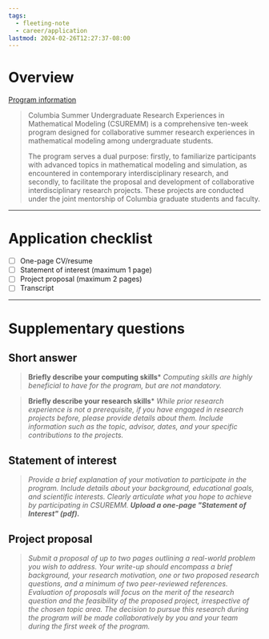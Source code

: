 ```yaml
---
tags:
  - fleeting-note
  - career/application
lastmod: 2024-02-26T12:27:37-08:00
---
```

# Overview

[Program information](https://www.math.columbia.edu/programs-math/undergraduate-program/undergraduate-research/csuremm/)

>Columbia Summer Undergraduate Research Experiences in Mathematical Modeling (CSUREMM) is a comprehensive ten-week program designed for collaborative summer research experiences in mathematical modeling among undergraduate students.
>
>The program serves a dual purpose: firstly, to familiarize participants with advanced topics in mathematical modeling and simulation, as encountered in contemporary interdisciplinary research, and secondly, to facilitate the proposal and development of collaborative interdisciplinary research projects. These projects are conducted under the joint mentorship of Columbia graduate students and faculty.

---

# Application checklist

- [ ] One-page CV/resume
- [ ] Statement of interest (maximum 1 page)
- [ ] Project proposal (maximum 2 pages)
- [ ] Transcript

---

# Supplementary questions

## Short answer

> **Briefly describe your computing skills***
> _Computing skills are highly beneficial to have for the program, but are not mandatory._



>**Briefly describe your research skills***
>_While prior research experience is not a prerequisite, if you have engaged in research projects before, please provide details about them. Include information such as the topic, advisor, dates, and your specific contributions to the projects._

## Statement of interest

>_Provide a brief explanation of your motivation to participate in the program. Include details about your background, educational goals, and scientific interests. Clearly articulate what you hope to achieve by participating in CSUREMM. **Upload a one-page "Statement of Interest" (pdf).**_

## Project proposal

>_Submit a proposal of up to two pages outlining a real-world problem you wish to address. Your write-up should encompass a brief background, your research motivation, one or two proposed research questions, and a minimum of two peer-reviewed references. Evaluation of proposals will focus on the merit of the research question and the feasibility of the proposed project, irrespective of the chosen topic area. The decision to pursue this research during the program will be made collaboratively by you and your team during the first week of the program._

